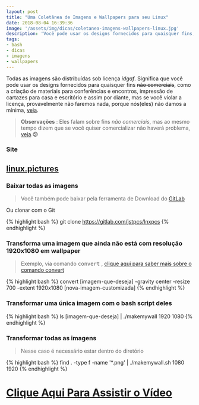 ```yaml
---
layout: post
title: "Uma Coletânea de Imagens e Wallpapers para seu Linux"
date: 2018-08-04 16:39:36
image: '/assets/img/dicas/coletanea-imagens-wallpapers-linux.jpg'
description: 'Você pode usar os designs fornecidos para quaisquer fins, como a criação camisetas, cartazes, canecas, adesivos e entre outros.'
tags:
- bash
- dicas
- imagens
- wallpapers
---
```


Todas as imagens são distribuídas sob licença _idgaf_. Significa que você pode usar os designs fornecidos para quaisquer fins ~~não comerciais~~, como a criação de materiais para conferências e encontros, impressão de cartazes para casa e escritório e assim por diante, mas se você violar a licença, provavelmente não faremos nada, porque nós(eles) não damos a mínima, [veja](https://linux.pictures/about).

> __Observações__ : Eles falam sobre fins _não comerciais_, mas ao mesmo tempo dizem que se você quiser comercializar não haverá problema, [veja](https://linux.pictures/about).__😕__

### Site
## [linux.pictures](https://linux.pictures/ "https://linux.pictures/")

### Baixar todas as imagens

> Você também pode baixar pela ferramenta de Download do [GitLab](https://gitlab.com/jstpcs/lnxpcs "https://gitlab.com/jstpcs/lnxpcs")

Ou clonar com o Git

{% highlight bash %}
git clone https://gitlab.com/jstpcs/lnxpcs
{% endhighlight %}

### Transforma uma imagem que ainda não está com resolução 1920x1080 em wallpaper

> Exemplo, via comando <kbd>convert</kbd> , [clique aqui para saber mais sobre o comando convert](http://terminalroot.com.br/2015/03/tratamento-de-imagens-com-imagemagick.html)

{% highlight bash %}
convert [imagem-que-deseja] -gravity center -resize 700 -extent 1920x1080 [nova-imagem-customizada]
{% endhighlight %}

### Transformar uma única imagem com o bash script deles

{% highlight bash %}
ls [imagem-que-deseja] | ./makemywall 1920 1080
{% endhighlight %}

### Transformar todas as imagens

> Nesse caso é necessário estar dentro do diretório

{% highlight bash %}
find . -type f -name '*.png' | ./makemywall.sh 1080 1920
{% endhighlight %}

# [Clique Aqui Para Assistir o Vídeo](https://youtu.be/p0FNLzBDlnE)

<script async src="https://pagead2.googlesyndication.com/pagead/js/adsbygoogle.js"></script>

<!-- Informat -->
<ins class="adsbygoogle"
 style="display:block"
 data-ad-client="ca-pub-2838251107855362"
 data-ad-slot="2327980059"
 data-ad-format="auto"
 data-full-width-responsive="true"></ins>

<script>
(adsbygoogle = window.adsbygoogle || []).push({});
</script>



